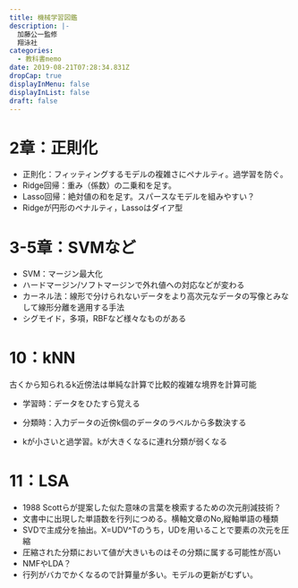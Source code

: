 ```yaml
---
title: 機械学習図鑑
description: |-
  加藤公一監修
  翔泳社
categories:
  - 教科書memo
date: 2019-08-21T07:28:34.831Z
dropCap: true
displayInMenu: false
displayInList: false
draft: false
---
```


# 2章：正則化

- 正則化：フィッティングするモデルの複雑さにペナルティ。過学習を防ぐ。
- Ridge回帰：重み（係数）の二乗和を足す。
- Lasso回帰：絶対値の和を足す。スパースなモデルを組みやすい？
- Ridgeが円形のペナルティ，Lassoはダイア型


# 3-5章：SVMなど

- SVM：マージン最大化
- ハードマージン/ソフトマージンで外れ値への対応などが変わる
- カーネル法：線形で分けられないデータをより高次元なデータの写像とみなして線形分離を適用する手法
- シグモイド，多項，RBFなど様々なものがある

# 10：kNN
古くから知られるk近傍法は単純な計算で比較的複雑な境界を計算可能

- 学習時：データをひたすら覚える
- 分類時：入力データの近傍k個のデータのラベルから多数決する

- kが小さいと過学習。kが大きくなるに連れ分類が弱くなる

# 11：LSA
- 1988 Scottらが提案した似た意味の言葉を検索するための次元削減技術？
- 文書中に出現した単語数を行列につめる。横軸文章のNo,縦軸単語の種類
- SVDで主成分を抽出。X=UDV^Tのうち，UDを用いることで要素の次元を圧縮
- 圧縮された分類において値が大きいものはその分類に属する可能性が高い
- NMFやLDA？
- 行列がバカでかくなるので計算量が多い。モデルの更新がむずい。
